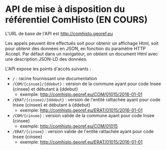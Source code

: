 # API de mise à disposition du référentiel ComHisto (EN COURS)

L'URL de base de l'API est http://comhisto.georef.eu

Les appels peuvent être effectués soit pour obtenir un affichage Html, soit pour obtenir des données en JSON,
en fonction du paramètre HTTP Accept.
Par défaut dans un navigateur, on obtient un document Html avec une description JSON-LD des données.

L'API expose les points d'accès suivants :

- `/` : racine fournissant une documentation
- `/COM/{cinsee}/{ddebut}` : version de la commune ayant pour code Insee {cinsee} et débutant à {ddebut}
  - exemple: http://comhisto.georef.eu/COM/01015/2016-01-01
- `/ERAT/{cinsee}/{ddebut}` : version de l'entité rattachée ayant pour code Insee {cinsee} et débutant à {ddebut}
  - exemple: http://comhisto.georef.eu/ERAT/01015/2016-01-01
- `/COM/{cinsee}` : version valide de la commune ayant pour code Insee {cinsee}
  - exemple: http://comhisto.georef.eu/COM/01015
- `/ERAT/{cinsee}` : version valide de l'entité rattachée ayant pour code Insee {cinsee}
  - exemple: http://comhisto.georef.eu/ERAT/01015/2016-01-01

